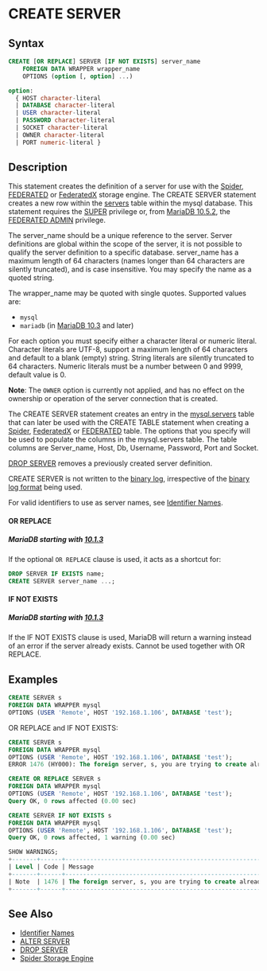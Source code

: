 # CREATE SERVER

## Syntax

```sql
CREATE [OR REPLACE] SERVER [IF NOT EXISTS] server_name
    FOREIGN DATA WRAPPER wrapper_name
    OPTIONS (option [, option] ...)

option:
  { HOST character-literal
  | DATABASE character-literal
  | USER character-literal
  | PASSWORD character-literal
  | SOCKET character-literal
  | OWNER character-literal
  | PORT numeric-literal }
```

## Description

This statement creates the definition of a server for use with the [Spider](/columns-storage-engines-and-plugins/storage-engines/spider),
[FEDERATED](/columns-storage-engines-and-plugins/storage-engines/legacy-storage-engines/federated-storage-engine) or [FederatedX](/kb/en/federatedx/) storage
engine. The CREATE SERVER statement creates a new row within the
[servers](/kb/en/mysqlservers-table/) table within the mysql database. This statement
requires the [SUPER](/kb/en/grant/#super) privilege or, from [MariaDB 10.5.2](/kb/en/mariadb-1052-release-notes/), the [FEDERATED ADMIN](/kb/en/grant/#federated-admin) privilege.

The server_name should be a unique reference to the server. Server definitions
are global within the scope of the server, it is not possible to qualify the
server definition to a specific database. server_name has a maximum length of
64 characters (names longer than 64 characters are silently truncated), and is
case insensitive. You may specify the name as a quoted string.

The wrapper_name may be quoted with single quotes. Supported values are:

- `mysql`
- `mariadb` (in [MariaDB 10.3](/kb/en/what-is-mariadb-103/) and later)

For each option you must specify either a character literal or numeric literal.
Character literals are UTF-8, support a maximum length of 64 characters and
default to a blank (empty) string. String literals are silently truncated to 64
characters. Numeric literals must be a number between 0 and 9999, default value
is 0.

<strong>Note</strong>: The `OWNER` option is currently not applied, and has no effect on
the ownership or operation of the server connection that is created.

The CREATE SERVER statement creates an entry in the
[mysql.servers](/kb/en/mysqlservers-table/) table that can later be used with the
CREATE TABLE statement when creating a [Spider](/columns-storage-engines-and-plugins/storage-engines/spider), [FederatedX](/kb/en/federatedx/) or
[FEDERATED](/columns-storage-engines-and-plugins/storage-engines/legacy-storage-engines/federated-storage-engine) table. The options that you specify will
be used to populate the columns in the mysql.servers table. The table columns
are Server_name, Host, Db, Username, Password, Port and Socket.

[DROP SERVER](/sql-statements-structure/sql-statements/data-definition/drop/drop-server) removes a previously created server definition.

CREATE SERVER is not written to the [binary log](/mariadb-administration/server-monitoring-logs/binary-log), irrespective of
the [binary log format](/mariadb-administration/server-monitoring-logs/binary-log/binary-log-formats) being used.

For valid identifiers to use as server names, see [Identifier Names](/sql-statements-structure/sql-language-structure/identifier-names).

#### OR REPLACE

##### MariaDB starting with [10.1.3](/kb/en/mariadb-1013-release-notes/)

If the optional `OR REPLACE` clause is used, it acts as a shortcut for:

```sql
DROP SERVER IF EXISTS name;
CREATE SERVER server_name ...;
```

#### IF NOT EXISTS

##### MariaDB starting with [10.1.3](/kb/en/mariadb-1013-release-notes/)

If the IF NOT EXISTS clause is used, MariaDB will return a warning instead of an error if the server already exists. Cannot be used together with OR REPLACE.

## Examples

```sql
CREATE SERVER s
FOREIGN DATA WRAPPER mysql
OPTIONS (USER 'Remote', HOST '192.168.1.106', DATABASE 'test');
```

OR REPLACE and IF NOT EXISTS:

```sql
CREATE SERVER s 
FOREIGN DATA WRAPPER mysql 
OPTIONS (USER 'Remote', HOST '192.168.1.106', DATABASE 'test');
ERROR 1476 (HY000): The foreign server, s, you are trying to create already exists

CREATE OR REPLACE SERVER s 
FOREIGN DATA WRAPPER mysql 
OPTIONS (USER 'Remote', HOST '192.168.1.106', DATABASE 'test');
Query OK, 0 rows affected (0.00 sec)

CREATE SERVER IF NOT EXISTS s 
FOREIGN DATA WRAPPER mysql 
OPTIONS (USER 'Remote', HOST '192.168.1.106', DATABASE 'test');
Query OK, 0 rows affected, 1 warning (0.00 sec)

SHOW WARNINGS;
+-------+------+----------------------------------------------------------------+
| Level | Code | Message                                                        |
+-------+------+----------------------------------------------------------------+
| Note  | 1476 | The foreign server, s, you are trying to create already exists |
+-------+------+----------------------------------------------------------------+
```

## See Also

- [Identifier Names](/sql-statements-structure/sql-language-structure/identifier-names)
- [ALTER SERVER](/sql-statements-structure/sql-statements/data-definition/alter/alter-server)
- [DROP SERVER](/sql-statements-structure/sql-statements/data-definition/drop/drop-server)
- [Spider Storage Engine](/columns-storage-engines-and-plugins/storage-engines/spider)